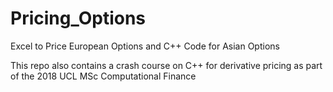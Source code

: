 # Pricing_Options
Excel to Price European Options and C++ Code for Asian Options

This repo also contains a crash course on C++ for derivative pricing as part of the 2018 UCL MSc Computational Finance  
